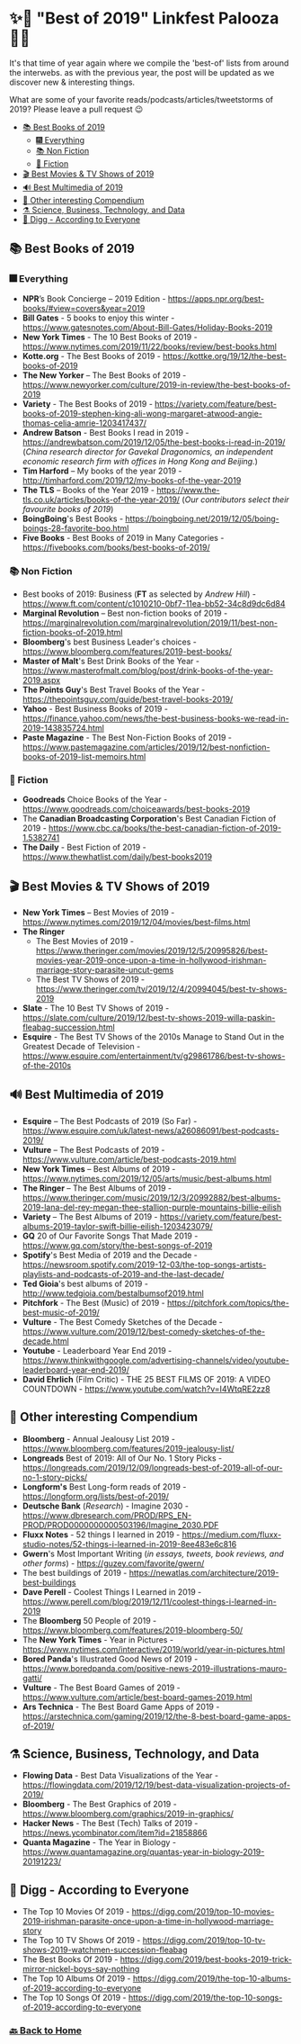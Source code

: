 # ✨💫 "Best of 2019" Linkfest Palooza 💫✨

It's that time of year again where we compile the 'best-of' lists from around the interwebs. as with the previous year, the post will be updated as we discover new & interesting things.  

What are some of your favorite reads/podcasts/articles/tweetstorms of 2019?  Please leave a pull request 😉

  * [📚 Best Books of 2019](#-best-books-of-2019)
    + [🎆 Everything](#-everything)
    + [📚 Non Fiction](#-non-fiction)
    + [🤖 Fiction](#-fiction)
  * [🎬 Best Movies & TV Shows of 2019](#-best-movies---tv-shows-of-2019)
  * [🔊 Best Multimedia of 2019](#-best-multimedia-of-2019)
  * [🧠 Other interesting Compendium](#-other-interesting-compendium)
  * [⚗ Science, Business, Technology, and Data](#-science-business-technology-and-data)
  * [📣 Digg - According to Everyone](#-digg---according-to-everyone)
  
## 📚 Best Books of 2019

### 🎆 Everything

* **NPR**’s Book Concierge – 2019 Edition - https://apps.npr.org/best-books/#view=covers&year=2019
* **Bill Gates** - 5 books to enjoy this winter - https://www.gatesnotes.com/About-Bill-Gates/Holiday-Books-2019
* **New York Times** - The 10 Best Books of 2019 - https://www.nytimes.com/2019/11/22/books/review/best-books.html
* **Kotte.org** - The Best Books of 2019 - https://kottke.org/19/12/the-best-books-of-2019
* **The New Yorker** – The Best Books of 2019 - https://www.newyorker.com/culture/2019-in-review/the-best-books-of-2019
* **Variety** - The Best Books of 2019 - https://variety.com/feature/best-books-of-2019-stephen-king-ali-wong-margaret-atwood-angie-thomas-celia-amrie-1203417437/
* **Andrew Batson** - Best Books I read in 2019 - https://andrewbatson.com/2019/12/05/the-best-books-i-read-in-2019/
(*China research director for Gavekal Dragonomics, an independent economic research firm with offices in Hong Kong and Beijing.*)
* **Tim Harford** – My books of the year 2019 - http://timharford.com/2019/12/my-books-of-the-year-2019
* **The TLS** – Books of the Year 2019 - https://www.the-tls.co.uk/articles/books-of-the-year-2019/ (*Our contributors select their favourite books of 2019*)
* **BoingBoing**'s Best Books - https://boingboing.net/2019/12/05/boing-boings-28-favorite-boo.html
* **Five Books** - Best Books of 2019 in Many Categories - https://fivebooks.com/books/best-books-of-2019/

### 📚 Non Fiction

* Best books of 2019: Business (**FT** as selected by *Andrew Hill*) - https://www.ft.com/content/c1010210-0bf7-11ea-bb52-34c8d9dc6d84
* **Marginal Revolution** – Best non-fiction books of 2019 - https://marginalrevolution.com/marginalrevolution/2019/11/best-non-fiction-books-of-2019.html
* **Bloomberg**'s best Business Leader's choices - https://www.bloomberg.com/features/2019-best-books/
* **Master of Malt**'s Best Drink Books of the Year - https://www.masterofmalt.com/blog/post/drink-books-of-the-year-2019.aspx
* **The Points Guy**'s Best Travel Books of the Year - https://thepointsguy.com/guide/best-travel-books-2019/
* **Yahoo** - Best Business Books of 2019 - https://finance.yahoo.com/news/the-best-business-books-we-read-in-2019-143835724.html
* **Paste Magazine** - The Best Non-Fiction Books of 2019 - https://www.pastemagazine.com/articles/2019/12/best-nonfiction-books-of-2019-list-memoirs.html

### 🤖 Fiction

* **Goodreads** Choice Books of the Year - https://www.goodreads.com/choiceawards/best-books-2019
* The **Canadian Broadcasting Corporation**'s Best Canadian Fiction of 2019 - https://www.cbc.ca/books/the-best-canadian-fiction-of-2019-1.5382741
* **The Daily** - Best Fiction of 2019 - https://www.thewhatlist.com/daily/best-books2019

## 🎬 Best Movies & TV Shows of 2019

* **New York Times** – Best Movies of 2019 - https://www.nytimes.com/2019/12/04/movies/best-films.html
* **The Ringer** 
    * The Best Movies of 2019 - https://www.theringer.com/movies/2019/12/5/20995826/best-movies-year-2019-once-upon-a-time-in-hollywood-irishman-marriage-story-parasite-uncut-gems
    * The Best TV Shows of 2019 - https://www.theringer.com/tv/2019/12/4/20994045/best-tv-shows-2019
* **Slate** - The 10 Best TV Shows of 2019 - https://slate.com/culture/2019/12/best-tv-shows-2019-willa-paskin-fleabag-succession.html
* **Esquire** - The Best TV Shows of the 2010s Manage to Stand Out in the Greatest Decade of Television - https://www.esquire.com/entertainment/tv/g29861786/best-tv-shows-of-the-2010s

## 🔊 Best Multimedia of 2019

* **Esquire** – The Best Podcasts of 2019 (So Far) - https://www.esquire.com/uk/latest-news/a26086091/best-podcasts-2019/
* **Vulture** – The Best Podcasts of 2019 - https://www.vulture.com/article/best-podcasts-2019.html
* **New York Times** – Best Albums of 2019 - https://www.nytimes.com/2019/12/05/arts/music/best-albums.html
* **The Ringer** – The Best Albums of 2019 - https://www.theringer.com/music/2019/12/3/20992882/best-albums-2019-lana-del-rey-megan-thee-stallion-purple-mountains-billie-eilish
* **Variety** – The Best Albums of 2019 - https://variety.com/feature/best-albums-2019-taylor-swift-billie-eilish-1203423079/
* **GQ** 20 of Our Favorite Songs That Made 2019 - https://www.gq.com/story/the-best-songs-of-2019
* **Spotify**'s Best Media of 2019 and the Decade - https://newsroom.spotify.com/2019-12-03/the-top-songs-artists-playlists-and-podcasts-of-2019-and-the-last-decade/
* **Ted Gioia**'s best albums of 2019 - http://www.tedgioia.com/bestalbumsof2019.html
* **Pitchfork** - The Best (Music) of 2019 - https://pitchfork.com/topics/the-best-music-of-2019/
* **Vulture** - The Best Comedy Sketches of the Decade - https://www.vulture.com/2019/12/best-comedy-sketches-of-the-decade.html
* **Youtube** - Leaderboard Year End 2019 - https://www.thinkwithgoogle.com/advertising-channels/video/youtube-leaderboard-year-end-2019/
* **David Ehrlich** (Film Critic) - THE 25 BEST FILMS OF 2019: A VIDEO COUNTDOWN - https://www.youtube.com/watch?v=I4WtqRE2zz8

## 🧠 Other interesting Compendium

* **Bloomberg** - Annual Jealousy List 2019 - https://www.bloomberg.com/features/2019-jealousy-list/
* **Longreads** Best of 2019: All of Our No. 1 Story Picks - https://longreads.com/2019/12/09/longreads-best-of-2019-all-of-our-no-1-story-picks/
* **Longform's** Best Long-form reads of 2019 - https://longform.org/lists/best-of-2019/
* **Deutsche Bank** (*Research*) - Imagine 2030 - https://www.dbresearch.com/PROD/RPS_EN-PROD/PROD0000000000503196/Imagine_2030.PDF
* **Fluxx Notes** - 52 things I learned in 2019 - https://medium.com/fluxx-studio-notes/52-things-i-learned-in-2019-8ee483e6c816
* **Gwern**'s Most Important Writing (*in essays, tweets, book reviews, and other forms*) - https://guzey.com/favorite/gwern/
* The best buildings of 2019 - https://newatlas.com/architecture/2019-best-buildings
* **Dave Perell** - Coolest Things I Learned in 2019 - https://www.perell.com/blog/2019/12/11/coolest-things-i-learned-in-2019
* The **Bloomberg** 50 People of 2019 - https://www.bloomberg.com/features/2019-bloomberg-50/
* The **New York Times** - Year in Pictures - https://www.nytimes.com/interactive/2019/world/year-in-pictures.html
* **Bored Panda**'s Illustrated Good News of 2019 - https://www.boredpanda.com/positive-news-2019-illustrations-mauro-gatti/
* **Vulture** - The Best Board Games of 2019 - https://www.vulture.com/article/best-board-games-2019.html
* **Ars Technica** - The Best Board Game Apps of 2019 - https://arstechnica.com/gaming/2019/12/the-8-best-board-game-apps-of-2019/

## ⚗ Science, Business, Technology, and Data

* **Flowing Data** - Best Data Visualizations of the Year - https://flowingdata.com/2019/12/19/best-data-visualization-projects-of-2019/
* **Bloomberg** - The Best Graphics of 2019 - https://www.bloomberg.com/graphics/2019-in-graphics/
* **Hacker News** - The Best (Tech) Talks of 2019 - https://news.ycombinator.com/item?id=21858866
* **Quanta Magazine** - The Year in Biology - https://www.quantamagazine.org/quantas-year-in-biology-2019-20191223/

## 📣 Digg - According to Everyone 

* The Top 10 Movies Of 2019 - https://digg.com/2019/top-10-movies-2019-irishman-parasite-once-upon-a-time-in-hollywood-marriage-story
* The Top 10 TV Shows Of 2019 - https://digg.com/2019/top-10-tv-shows-2019-watchmen-succession-fleabag
* The Best Books Of 2019 - https://digg.com/2019/best-books-2019-trick-mirror-nickel-boys-say-nothing
* The Top 10 Albums Of 2019 - https://digg.com/2019/the-top-10-albums-of-2019-according-to-everyone
* The Top 10 Songs Of 2019 - https://digg.com/2019/the-top-10-songs-of-2019-according-to-everyone

### [🔙 Back to Home](README.md)